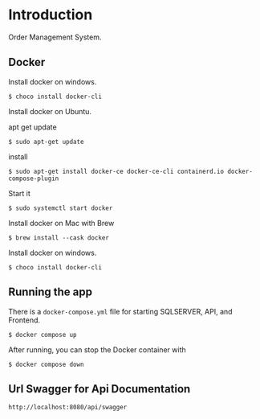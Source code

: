 # Introduction 
Order Management System.

## Docker

Install docker on windows.

`$ choco install docker-cli`

Install docker on Ubuntu.

apt get update

`$ sudo apt-get update`

install

`$ sudo apt-get install docker-ce docker-ce-cli containerd.io docker-compose-plugin`

Start it

`$ sudo systemctl start docker`

Install docker on Mac with Brew

`$ brew install --cask docker`

Install docker on windows.

`$ choco install docker-cli`

## Running the app

There is a `docker-compose.yml` file for starting SQLSERVER, API, and Frontend.

`$ docker compose up`

After running, you can stop the Docker container with

`$ docker compose down`


## Url Swagger for Api Documentation

```
http://localhost:8080/api/swagger
```


